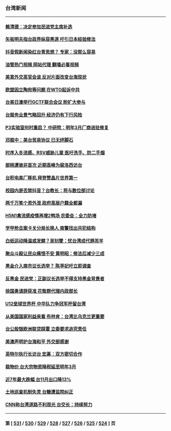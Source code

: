 ### 台湾新闻
---
#### [赖清德：决定参加民进党主席补选](../../pages/ncid1349361/n13880711.md?12082045) 
#### [矢板明夫指台政界纵容黑道 吁引日本经验修法](../../pages/ncid1349361/n13880660.md?12082045) 
#### [抖音假新闻染红台青思想？ 专家：没那么容易](../../pages/ncid1349361/n13880619.md?12082045) 
#### [油管热门视频 网站代理 翻墙必看视频](http://138.2.39.72:81/youtube.html?epic-marker?12082045)
#### [美意外交高官会谈 反对片面改变台海现状](../../pages/ncid1349361/n13880136.md?12082045) 
#### [欧盟因立陶宛等问题 在WTO起诉中共](../../pages/ncid1349361/n13880268.md?12082045) 
#### [台美日澳举行GCTF联合会议 盼扩大参与](../../pages/ncid1349361/n13880053.md?12082045) 
#### [台服务业景气略回升 经济仍有下行风险](../../pages/ncid1349361/n13880280.md?12082045) 
#### [P3实验室何时重启？ 中研院：明年3月厂商进驻修复](../../pages/ncid1349361/n13880279.md?12082045) 
#### [邓振中：美台贸易协议 已无绊脚石](../../pages/ncid1349361/n13880264.md?12082045) 
#### [时序入冬流感、RSV威胁儿童 医吁洗手、防二手烟](../../pages/ncid1349361/n13880284.md?12082045) 
#### [部桃遭骇非首次 近期高峰为裴洛西访台](../../pages/ncid1349361/n13880275.md?12082045) 
#### [台积电美厂移机 拜登赞晶片世界第一](../../pages/ncid1349361/n13880259.md?12082045) 
#### [校园内是否禁抖音？台教长：将与数位部讨论](../../pages/ncid1349361/n13880283.md?12082045) 
#### [两千万笔个资外泄 政府高层户籍全都漏](../../pages/ncid1349361/n13880272.md?12082045) 
#### [H5N1禽流感疫情再增2鸭场 农委会：全力防堵](../../pages/ncid1349361/n13880273.md?12082045) 
#### [学甲枪击案卡关分局长换人 南警找出共犯结构](../../pages/ncid1349361/n13880232.md?12082045) 
#### [白纸运动降温或发酵？吴钊燮：忧台湾成代罪羔羊](../../pages/ncid1349361/n13880229.md?12082045) 
#### [聚众斗殴让民众痛恨不安 黄明昭：修法后减少三成](../../pages/ncid1349361/n13880236.md?12082045) 
#### [黑金介入南市议长选举？ 陈亭妃吁立即调查](../../pages/ncid1349361/n13880235.md?12082045) 
#### [反黑金 民进党：正副议长选举不得支持黑金背景者](../../pages/ncid1349361/n13880238.md?12082045) 
#### [徐国勇请辞获准 花敬群代理内政部长](../../pages/ncid1349361/n13880230.md?12082045) 
#### [U12垒球世界杯 中华队力争冠军杯留台湾](../../pages/ncid1349361/n13880126.md?12082045) 
#### [从美国国家利益来看 布林肯：台湾比乌克兰更重要](../../pages/ncid1349361/n13880218.md?12082045) 
#### [台公股银欧洲联贷踩雷 立委要求追究责任](../../pages/ncid1349361/n13880206.md?12082045) 
#### [美澳声明护台海和平 外交部感谢](../../pages/ncid1349361/n13880214.md?12082045) 
#### [英特尔执行长访台 宏碁：双方密切合作](../../pages/ncid1349361/n13880207.md?12082045) 
#### [稳物价 台大宗物资降税延至明年3月](../../pages/ncid1349361/n13880115.md?12082045) 
#### [近7年最大跌幅 台11月出口降13%](../../pages/ncid1349361/n13880099.md?12082045) 
#### [土地巡查机制失灵 台糖遭监院纠正](../../pages/ncid1349361/n13880174.md?12082045) 
#### [CNN称台湾道路不利观光 台交长：持续努力](../../pages/ncid1349361/n13880153.md?12082045) 

---
#### 第 [ [531](./531.md?12082045) / [530](./530.md?12082045) / [529](./529.md?12082045) / [528](./528.md?12082045) / [527](./527.md?12082045) / [526](./526.md?12082045) / [525](./525.md?12082045) / [524](./524.md?12082045) ] 页
